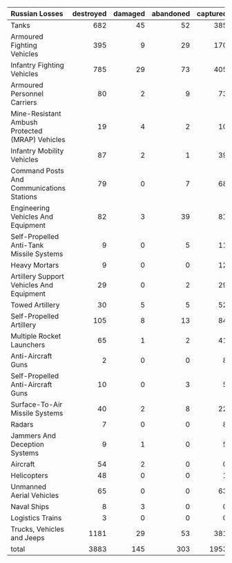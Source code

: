 | Russian Losses                                   |   destroyed |   damaged |   abandoned |   captured |   total |
|:-------------------------------------------------|------------:|----------:|------------:|-----------:|--------:|
| Tanks                                            |         682 |        45 |          52 |        385 |    1164 |
| Armoured Fighting Vehicles                       |         395 |         9 |          29 |        170 |     603 |
| Infantry Fighting Vehicles                       |         785 |        29 |          73 |        405 |    1292 |
| Armoured Personnel Carriers                      |          80 |         2 |           9 |         73 |     164 |
| Mine-Resistant Ambush Protected  (MRAP) Vehicles |          19 |         4 |           2 |         10 |      35 |
| Infantry Mobility Vehicles                       |          87 |         2 |           1 |         39 |     129 |
| Command Posts And Communications Stations        |          79 |         0 |           7 |         68 |     154 |
| Engineering Vehicles And Equipment               |          82 |         3 |          39 |         81 |     205 |
| Self-Propelled Anti-Tank Missile Systems         |           9 |         0 |           5 |         11 |      25 |
| Heavy Mortars                                    |           9 |         0 |           0 |         12 |      21 |
| Artillery Support Vehicles And Equipment         |          29 |         0 |           2 |         29 |      60 |
| Towed Artillery                                  |          30 |         5 |           5 |         52 |      92 |
| Self-Propelled Artillery                         |         105 |         8 |          13 |         84 |     210 |
| Multiple Rocket Launchers                        |          65 |         1 |           2 |         41 |     109 |
| Anti-Aircraft Guns                               |           2 |         0 |           0 |          8 |      10 |
| Self-Propelled Anti-Aircraft Guns                |          10 |         0 |           3 |          5 |      18 |
| Surface-To-Air Missile Systems                   |          40 |         2 |           8 |         22 |      72 |
| Radars                                           |           7 |         0 |           0 |          8 |      15 |
| Jammers And Deception Systems                    |           9 |         1 |           0 |          5 |      15 |
| Aircraft                                         |          54 |         2 |           0 |          0 |      56 |
| Helicopters                                      |          48 |         0 |           0 |          1 |      49 |
| Unmanned Aerial Vehicles                         |          65 |         0 |           0 |         63 |     128 |
| Naval Ships                                      |           8 |         3 |           0 |          0 |      11 |
| Logistics Trains                                 |           3 |         0 |           0 |          0 |       3 |
| Trucks, Vehicles and Jeeps                       |        1181 |        29 |          53 |        381 |    1644 |
| total                                            |        3883 |       145 |         303 |       1953 |    6284 |